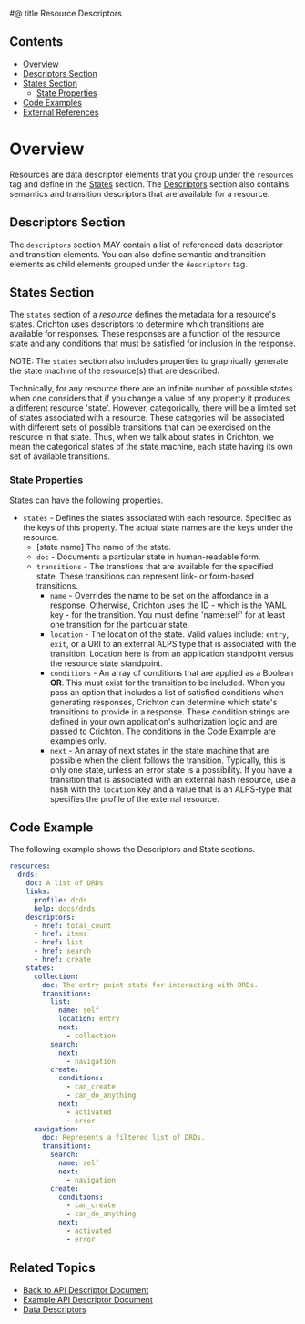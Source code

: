 #@ title Resource Descriptors
## Contents
- [Overview](#overview)
 - [Descriptors Section](#descriptors-section)
 - [States Section](#states-section)
	- [State Properties](#state-properties)
 - [Code Examples](#code-examples)
 - [External References](#external-references)

# Overview
Resources are data descriptor elements that you group under the `resources` tag and define in the [States](#states-section) section. The [Descriptors](#descriptors-section) section also contains semantics and transition descriptors that are available for a resource. 

## Descriptors Section
The `descriptors` section MAY contain a list of referenced data descriptor and transition elements. You can also define semantic and transition elements as child elements grouped under the `descriptors` tag.

## States Section
The `states` section of a _resource_ defines the metadata for a resource's states. Crichton uses descriptors to determine which transitions are available for responses. These responses are a function of the resource state and any conditions that must be satisfied for inclusion in the response. 

NOTE: The `states` section also includes properties to graphically generate the state machine of the resource(s) that are described.

Technically, for any resource there are an infinite number of possible states when one considers that if you change a value of any property it produces a different resource 'state'. However, categorically, there will be a limited set of states associated with a resource. These categories will be associated with different sets of possible transitions that can be exercised on the resource in that state. Thus, when we talk about states in Crichton, we mean the categorical states of the state machine, each state having its own set of available transitions.

### State Properties
States can have the following properties.
- `states` - Defines the states associated with each resource. Specified as the keys of this property. The 
actual state names are the keys under the resource.
	- \[state name\] The name of the state.
	- `doc` - Documents a particular state in human-readable form.
	- `transitions` - The transtions that are available for the specified state. These transitions can represent link- or form-based transitions.
		- `name` - Overrides the name to be set on the affordance in a response. Otherwise, Crichton uses the ID - which is the YAML key - for the transition. You must define 'name:self' for at least one transition for the particular state.
		- `location` - The location of the state. Valid values include: `entry`, `exit`, or a URI to an external ALPS type that is associated with the transition. Location here is from an application standpoint versus the resource state standpoint. 
		- `conditions` - An array of conditions that are applied as a Boolean __OR__. This must exist for the transition to be included. When you pass an option that includes a list of satisfied conditions when generating responses, Crichton can determine which state's transitions to provide in a response. These condition strings are defined in your own application's authorization logic and are passed to Crichton. The conditions in the [Code Example](#code-example) are examples only.
		- `next` - An array of next states in the state machine that are possible when the client follows the transition. Typically, this is only one state, unless an error state is a possibility. If you have a transition that is associated with an external hash resource, use a hash with the `location` key and a value that is an ALPS-type that specifies the profile of the external resource.

## Code Example
The following example shows the Descriptors and State sections.

```yaml
resources:
  drds:
    doc: A list of DRDs
    links:
      profile: drds
      help: docs/drds
    descriptors:
      - href: total_count
      - href: items
      - href: list
      - href: search
      - href: create
    states:
      collection:
        doc: The entry point state for interacting with DRDs.
        transitions:
          list:
            name: self
            location: entry
            next:
              - collection
          search:
            next:
              - navigation
          create:
            conditions:
              - can_create 
              - can_do_anything
            next:
              - activated
              - error
      navigation:
        doc: Represents a filtered list of DRDs.
        transitions:
          search:
            name: self
            next:
              - navigation
          create:
            conditions:
              - can_create 
              - can_do_anything
            next:
              - activated
              - error 
```

## Related Topics
- [Back to API Descriptor Document](descriptors_document.md)
- [Example API Descriptor Document](../spec/fixtures/resource_descriptors/drds_descriptor_v1.yml)
- [Data Descriptors](data_descriptors.md)

